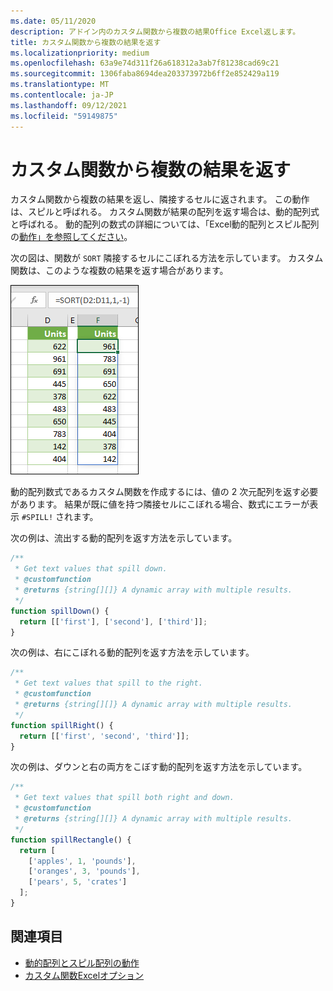 ```yaml
---
ms.date: 05/11/2020
description: アドイン内のカスタム関数から複数の結果Office Excel返します。
title: カスタム関数から複数の結果を返す
ms.localizationpriority: medium
ms.openlocfilehash: 63a9e74d311f26a618312a3ab7f81238cad69c21
ms.sourcegitcommit: 1306faba8694dea203373972b6ff2e852429a119
ms.translationtype: MT
ms.contentlocale: ja-JP
ms.lasthandoff: 09/12/2021
ms.locfileid: "59149875"
---
```

# <a name="return-multiple-results-from-your-custom-function"></a>カスタム関数から複数の結果を返す

カスタム関数から複数の結果を返し、隣接するセルに返されます。 この動作は、スピルと呼ばれる。 カスタム関数が結果の配列を返す場合は、動的配列式と呼ばれる。 動的配列の数式の詳細については、「Excel動的配列とスピル配列の[動作」を参照してください](https://support.microsoft.com/office/205c6b06-03ba-4151-89a1-87a7eb36e531)。

次の図は、関数が `SORT` 隣接するセルにこぼれる方法を示しています。 カスタム関数は、このような複数の結果を返す場合があります。

![複数の結果を複数のセルに表示する 'SORT' 関数のスクリーン ショット。](../images/dynamic-array-spill.png)

動的配列数式であるカスタム関数を作成するには、値の 2 次元配列を返す必要があります。 結果が既に値を持つ隣接セルにこぼれる場合、数式にエラーが表示 `#SPILL!` されます。

次の例は、流出する動的配列を返す方法を示しています。

```javascript
/**
 * Get text values that spill down.
 * @customfunction
 * @returns {string[][]} A dynamic array with multiple results.
 */
function spillDown() {
  return [['first'], ['second'], ['third']];
}
```

次の例は、右にこぼれる動的配列を返す方法を示しています。 

```javascript
/**
 * Get text values that spill to the right.
 * @customfunction
 * @returns {string[][]} A dynamic array with multiple results.
 */
function spillRight() {
  return [['first', 'second', 'third']];
}
```

次の例は、ダウンと右の両方をこぼす動的配列を返す方法を示しています。

```javascript
/**
 * Get text values that spill both right and down.
 * @customfunction
 * @returns {string[][]} A dynamic array with multiple results.
 */
function spillRectangle() {
  return [
    ['apples', 1, 'pounds'],
    ['oranges', 3, 'pounds'],
    ['pears', 5, 'crates']
  ];
}
```

## <a name="see-also"></a>関連項目

- [動的配列とスピル配列の動作](https://support.microsoft.com/office/205c6b06-03ba-4151-89a1-87a7eb36e531)
- [カスタム関数Excelオプション](custom-functions-parameter-options.md)